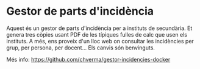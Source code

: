 # Gestor de parts d'incidència
Aquest és un gestor de parts d'incidència per a instituts de secundària. Et genera tres còpies usant PDF de les típiques fulles de calc que usen els instituts. A més, ens proveix d'un lloc web on consultar les incidències per grup, per persona, per docent...
Els canvis són benvinguts.

Més info: https://github.com/chverma/gestor-incidencies-docker
